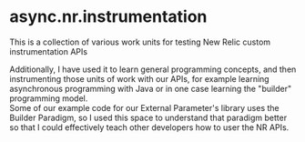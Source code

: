# async.nr.instrumentation


This is a collection of various work units for testing New Relic custom instrumentation APIs

Additionally, I have used it to learn general programming concepts, and then instrumenting those units of work with our APIs, for example learning asynchronous programming with Java or in one case learning the "builder" programming model.  
Some of our example code for our External Parameter's library uses the Builder Paradigm, so I used this space to understand that paradigm better so that I could effectively teach other developers how to user the NR APIs.


